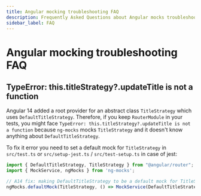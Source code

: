 ```yaml
---
title: Angular mocking troubleshooting FAQ
description: Frequently Asked Questions about Angular mocks troubleshooting 
sidebar_label: FAQ
---
```


# Angular mocking troubleshooting FAQ

## TypeError: this.titleStrategy?.updateTitle is not a function

Angular 14 added a root provider for an abstract class `TitleStrategy` which uses `DefaultTitleStrategy`.
Therefore, if you keep `RouterModule` in your tests, you might face
`TypeError: this.titleStrategy?.updateTitle is not a function` because `ng-mocks` mocks `TitleStrategy` and
it doesn't know anything about `DefaultTitleStrategy`.

To fix it error you need to set a default mock for `TitleStrategy`
in `src/test.ts` or `src/setup-jest.ts` / `src/test-setup.ts` in case of jest:

```ts title="src/test.ts"
import { DefaultTitleStrategy, TitleStrategy } from "@angular/router";
import { MockService, ngMocks } from 'ng-mocks';

// A14 fix: making DefaultTitleStrategy to be a default mock for TitleStrategy
ngMocks.defaultMock(TitleStrategy, () => MockService(DefaultTitleStrategy));
```
